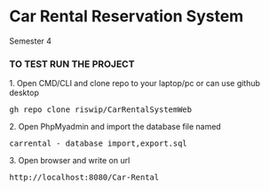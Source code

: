 # Car Rental Reservation System
Semester 4

<h3> TO TEST RUN THE PROJECT </h3>
1. Open CMD/CLI and clone repo to your laptop/pc or can use github desktop <pre>gh repo clone riswip/CarRentalSystemWeb</pre>
2. Open PhpMyadmin and import the database file named <pre>carrental - database import,export.sql</pre>
3. Open browser and write on url <pre>http://localhost:8080/Car-Rental</pre>
